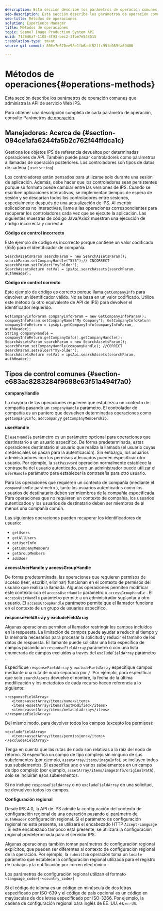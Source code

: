 ```yaml
---
description: Esta sección describe los parámetros de operación comunes que administra la API de servicio Web IPS.
seo-description: Esta sección describe los parámetros de operación comunes que administra la API de servicio Web IPS.
seo-title: Métodos de operaciones
solution: Experience Manager
title: Métodos de operaciones
topic: Scene7 Image Production System API
uuid: 713646a7-1108-4f93-bec2-3fbe7e548515
translation-type: tm+mt
source-git-commit: 806e7e670ee98e1fb6adf52ffc95fb989fa69400

---
```



# Métodos de operaciones{#operations-methods}

Esta sección describe los parámetros de operación comunes que administra la API de servicio Web IPS.

Para obtener una descripción completa de cada parámetro de operación, consulte Parámetros [de operación](/help/aem-ips-api/operations/c-operations-intro/c-methods/c-methods.md).

## Manejadores: Acerca de {#section-094ce1afa6244fa5b2c762f44ffdca1c}

Gestiona los objetos IPS de referencia devueltos por determinadas operaciones de API. También puede pasar controladores como parámetros a llamadas de operación posteriores. Los controladores son tipos de datos de cadena ( `xsd:string`).

Los controladores están pensados para utilizarse solo durante una sesión de aplicación. Además, debe hacer que los controladores sean persistentes porque su formato puede cambiar entre las versiones de IPS. Cuando se escriben aplicaciones interactivas, se implementan tiempos de espera de sesión y se descartan todos los controladores entre sesiones, especialmente después de una actualización de IPS. Al escribir aplicaciones no interactivas, llame a las operaciones correspondientes para recuperar los controladores cada vez que se ejecute la aplicación. Las siguientes muestras de código Java/Axis2 muestran una ejecución de código incorrecta y correcta:

**Código de control incorrecto**

Este ejemplo de código es incorrecto porque contiene un valor codificado (555) para el identificador de compañía.

```
SearchAssetsParam searchParam = new SearchAssetsParam(); searchParam.setCompanyHandle("555");// INCORRECT 
searchParam.setFolder("myFolder"); 
SearchAssetsReturn retVal = ipsApi.searchAssets(searchParam, authHeader);
```

**Código de control correcto**

Este ejemplo de código es correcto porque llama `getCompanyInfo` para devolver un identificador válido. No se basa en un valor codificado. Utilice este método (u otro equivalente de API de IPS) para devolver el identificador requerido.

```
GetCompanyInfoParam companyInfoParam = new GetCompanyInfoParam(); 
companyInfoParam.setCompanyName("My Company"); GetCompanyInfoReturn companyInfoReturn = ipsApi.getCompanyInfo(companyInfoParam, authHeader); 
String companyHandle = companyInfoReturn.getCompanyInfo().getCompanyHandle(); 
SearchAssetsParam searchParam = new SearchAssetsParam(); searchParam.setCompanyHandle(companyHandle); //CORRECT 
searchParam.setFolder("myFolder"); 
SearchAssetsReturn retVal = ipsApi.searchAssets(searchParam, authHeader);
```

## Tipos de control comunes {#section-e683ac8283284f9688e63f51a494f7a0}

**companyHandle**

La mayoría de las operaciones requieren que establezca un contexto de compañía pasando un `companyHandle` parámetro. El controlador de compañía es un puntero que devuelven determinadas operaciones como `getCompanyInfo`, `addCompany`y `getCompanyMembership`.

**userHandle**

El `userHandle` parámetro es un parámetro opcional para operaciones que destinatario a un usuario específico. De forma predeterminada, estas operaciones destinatario al usuario que realiza la llamada (el usuario cuyas credenciales se pasan para la autenticación). Sin embargo, los usuarios administradores con los permisos adecuados pueden especificar otro usuario. Por ejemplo, la `setPassword` operación normalmente establece la contraseña del usuario autenticado, pero un administrador puede utilizar el `userHandle` parámetro para establecer la contraseña para otro usuario.

Para las operaciones que requieren un contexto de compañía (mediante el `companyHandle` parámetro ), tanto los usuarios autenticados como los usuarios de destinatario deben ser miembros de la compañía especificada. Para operaciones que no requieren un contexto de compañía, los usuarios autenticados y los usuarios de destinatario deben ser miembros de al menos una compañía común.

Las siguientes operaciones pueden recuperar los identificadores de usuario:

* `getUsers`
* `getAllUsers`
* `getUserInfo`
* `getCompanyMembers`
* `getGroupMembers`
* `addUser`

**accessUserHandle y accessGroupHandle**

De forma predeterminada, las operaciones que requieren permisos de acceso (leer, escribir, eliminar) funcionan en el contexto de permisos del usuario que realiza la llamada. Algunas operaciones permiten modificar este contexto con el `accessUserHandle` parámetro o `accessGroupHandle` . El `accessUserHandle` parámetro permite a un administrador suplantar a otro usuario. El `accessGroupHandle` parámetro permite que el llamador funcione en el contexto de un grupo de usuarios específico.

**responseFieldArray y excludeFieldArray**

Algunas operaciones permiten al llamador restringir los campos incluidos en la respuesta. La limitación de campos puede ayudar a reducir el tiempo y la memoria necesarios para procesar la solicitud y reducir el tamaño de los datos de respuesta. El llamante puede solicitar una lista específica de campos pasando un `responseFieldArray` parámetro o con una lista enumerada de campos excluidos a través del `excludeFieldArray` parámetro .

Especifique `responseFieldArray` y `excludeFieldArray` especifique campos mediante una ruta de nodo separada por `/`. Por ejemplo, para especificar que solo `searchAssets` devuelve el nombre, la fecha de la última modificación y los metadatos de cada recurso hacen referencia a lo siguiente:

```
<responseFieldArray> 
   <items>assetArray/items/name</items> 
   <items>assetArray/items/lastModified</items> 
   <items>assetArray/items/metadataArray</items> 
</responseFieldArray>
```

Del mismo modo, para devolver todos los campos (excepto los permisos):

```
<excludeFieldArray> 
   <items>assetArray/items/permissions</items> 
</excludeFieldArray>
```

Tenga en cuenta que las rutas de nodo son relativas a la raíz del nodo de retorno. Si especifica un campo de tipo complejo sin ninguno de sus subelementos (por ejemplo, `assetArray/items/imageInfo`), se incluyen todos sus subelementos. Si especifica uno o varios subelementos en un campo de tipo complejo (por ejemplo, `assetArray/items/imageInfo/originalPath`), solo se incluirán esos subelementos.

Si no incluye `responseFieldArray` o no `excludeFieldArray` en una solicitud, se devuelven todos los campos.

**Configuración regional**

Desde IPS 4.0, la API de IPS admite la configuración del contexto de configuración regional de una operación pasando el parámetro de `authHeader` configuración regional. Si el parámetro de configuración regional no está presente, se utilizará el encabezado HTTP `Accept-Language` . Si este encabezado tampoco está presente, se utilizará la configuración regional predeterminada para el servidor IPS.

Algunas operaciones también toman parámetros de configuración regional explícitos, que pueden ser diferentes al contexto de configuración regional de la operación. Por ejemplo, la `submitJob` operación toma un `locale` parámetro que establece la configuración regional utilizada para el registro de trabajos y la notificación por correo electrónico.

Los parámetros de configuración regional utilizan el formato `<language_code>[-<country_code>]`

Si el código de idioma es un código en minúscula de dos letras especificado por ISO-639 y el código de país opcional es un código en mayúsculas de dos letras especificado por ISO-3266. Por ejemplo, la cadena de configuración regional para inglés de EE. UU. es `en-US`.
